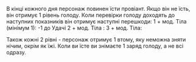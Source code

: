 В кінці кожного дня персонаж повинен їсти провіант. Якщо він не їсть, він отримує 1 рівень голоду. Коли перевірки голоду доходять до наступних показників він отримує наступні перешкоди:
1 + мод. Тіла (мінімум 1): -1 до Удачі
2 + мод. Тіла : 
3 + мод. Тіла: 

Також кожні 2 рівні - персонаж отримує 1 втому, яку неможна зняти нічим, окрім як їжі.
Коли ви їсте ви знімаєте 1 заряд голоду, а не всі одразу.